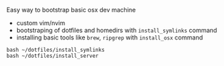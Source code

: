 Easy way to bootstrap basic osx dev machine

- custom vim/nvim
- bootstraping of dotfiles and homedirs with `install_symlinks` command
- installing basic tools like `brew`, `ripgrep` with `install_osx` command

```
bash ~/dotfiles/install_symlinks
bash ~/dotfiles/install_server
```
